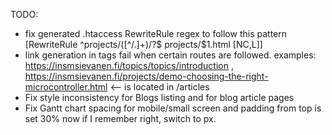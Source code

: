 TODO:
- fix generated .htaccess RewriteRule regex to follow this pattern [RewriteRule ^projects/([^/.]+)/?$ projects/$1.html [NC,L]]
- link generation in tags fail when certain routes are followed. examples: https://insmsievanen.fi/topics/topics/introduction , https://insmsievanen.fi/projects/demo-choosing-the-right-microcontroller.html <-- is located in /articles
- Fix style inconsistency for Blogs listing and for blog article pages
- Fix Gantt chart spacing for mobile/small screen and padding from top is set 30% now if I remember right, switch to px.
